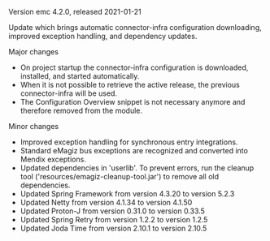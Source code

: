 Version emc 4.2.0, released 2021-01-21

Update which brings automatic connector-infra configuration downloading, improved exception handling, and dependency updates.

Major changes
- On project startup the connector-infra configuration is downloaded, installed, and started automatically.
- When it is not possible to retrieve the active release, the previous connector-infra will be used.
- The Configuration Overview snippet is not necessary anymore and therefore removed from the module.

Minor changes
- Improved exception handling for synchronous entry integrations.
- Standard eMagiz bus exceptions are recognized and converted into Mendix exceptions.
- Updated dependencies in 'userlib'. To prevent errors, run the cleanup tool ('resources/emagiz-cleanup-tool.jar') to remove all old dependencies.
- Updated Spring Framework from version 4.3.20 to version 5.2.3
- Updated Netty from version 4.1.34 to version 4.1.50
- Updated Proton-J from version 0.31.0 to version 0.33.5
- Updated Spring Retry from version 1.2.2 to version 1.2.5
- Updated Joda Time from version 2.10.1 to version 2.10.5